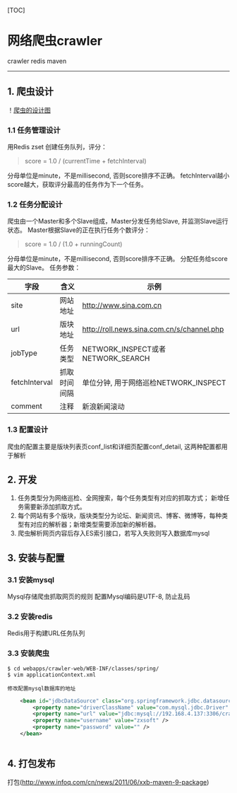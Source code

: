 [TOC]

网络爬虫crawler
=======

crawler redis maven

---

## 1. 爬虫设计
！[爬虫的设计图]()
### 1.1 任务管理设计
用Redis zset 创建任务队列，评分：
> score = 1.0 / (currentTime + fetchInterval)

分母单位是minute，不是millisecond, 否则score排序不正确。
fetchInterval越小score越大，获取评分最高的任务作为下一个任务。

### 1.2 任务分配设计
爬虫由一个Master和多个Slave组成，Master分发任务给Slave, 并监测Slave运行状态。
Master根据Slave的正在执行任务个数评分：
> score = 1.0 / (1.0 + runningCount)

分母单位是minute，不是millisecond, 否则score排序不正确。
分配任务给score最大的Slave。
任务参数：

字段      | 含义    |示例
----------|---------|-------
site    |网站地址   |http://www.sina.com.cn
url     |版块地址   |http://roll.news.sina.com.cn/s/channel.php
jobType |任务类型   |NETWORK_INSPECT或者NETWORK_SEARCH
fetchInterval   |抓取时间间隔 |单位分钟, 用于网络巡检NETWORK_INSPECT
comment	| 注释	| 新浪新闻滚动

### 1.3 配置设计
爬虫的配置主要是版块列表页conf_list和详细页配置conf_detail, 这两种配置都用于解析


## 2. 开发

 1. 任务类型分为网络巡检、全网搜索，每个任务类型有对应的抓取方式； 新增任务需要新添加抓取方式。
 2. 每个网站有多个版块，版块类型分为论坛、新闻资讯、博客、微博等，每种类型有对应的解析器；新增类型需要添加新的解析器。
 3. 爬虫解析网页内容后存入ES索引接口，若写入失败则写入数据库mysql

## 3. 安装与配置

### 3.1 安装mysql
Mysql存储爬虫抓取网页的规则
配置Mysql编码是UTF-8, 防止乱码
### 3.2 安装redis
Redis用于构建URL任务队列
### 3.3 安装爬虫


    $ cd webapps/crawler-web/WEB-INF/classes/spring/
    $ vim applicationContext.xml
    
    修改配置mysql数据库的地址
    
```xml
    <bean id="jdbcDataSource" class="org.springframework.jdbc.datasource.DriverManagerDataSource">
		<property name="driverClassName" value="com.mysql.jdbc.Driver" />
		<property name="url" value="jdbc:mysql://192.168.4.137:3306/crawler?useUnicode=true&amp;characterEncoding=UTF-8" />
		<property name="username" value="zxsoft" />
		<property name="password" value="" />
	</bean>
```
```java


```


## 4. 打包发布
打包(http://www.infoq.com/cn/news/2011/06/xxb-maven-9-package)





